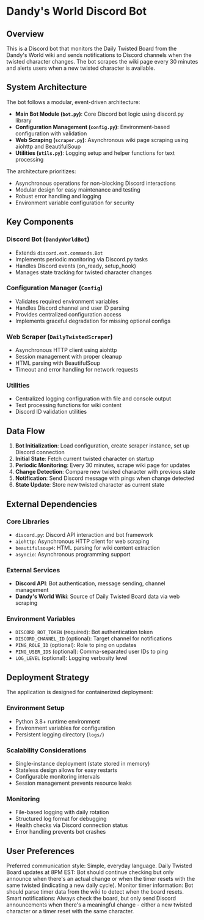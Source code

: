 # Dandy's World Discord Bot

## Overview

This is a Discord bot that monitors the Daily Twisted Board from the Dandy's World wiki and sends notifications to Discord channels when the twisted character changes. The bot scrapes the wiki page every 30 minutes and alerts users when a new twisted character is available.

## System Architecture

The bot follows a modular, event-driven architecture:

- **Main Bot Module (`bot.py`)**: Core Discord bot logic using discord.py library
- **Configuration Management (`config.py`)**: Environment-based configuration with validation
- **Web Scraping (`scraper.py`)**: Asynchronous wiki page scraping using aiohttp and BeautifulSoup
- **Utilities (`utils.py`)**: Logging setup and helper functions for text processing

The architecture prioritizes:
- Asynchronous operations for non-blocking Discord interactions
- Modular design for easy maintenance and testing
- Robust error handling and logging
- Environment variable configuration for security

## Key Components

### Discord Bot (`DandyWorldBot`)
- Extends `discord.ext.commands.Bot`
- Implements periodic monitoring via Discord.py tasks
- Handles Discord events (on_ready, setup_hook)
- Manages state tracking for twisted character changes

### Configuration Manager (`Config`)
- Validates required environment variables
- Handles Discord channel and user ID parsing
- Provides centralized configuration access
- Implements graceful degradation for missing optional configs

### Web Scraper (`DailyTwistedScraper`)
- Asynchronous HTTP client using aiohttp
- Session management with proper cleanup
- HTML parsing with BeautifulSoup
- Timeout and error handling for network requests

### Utilities
- Centralized logging configuration with file and console output
- Text processing functions for wiki content
- Discord ID validation utilities

## Data Flow

1. **Bot Initialization**: Load configuration, create scraper instance, set up Discord connection
2. **Initial State**: Fetch current twisted character on startup
3. **Periodic Monitoring**: Every 30 minutes, scrape wiki page for updates
4. **Change Detection**: Compare new twisted character with previous state
5. **Notification**: Send Discord message with pings when change detected
6. **State Update**: Store new twisted character as current state

## External Dependencies

### Core Libraries
- `discord.py`: Discord API interaction and bot framework
- `aiohttp`: Asynchronous HTTP client for web scraping
- `beautifulsoup4`: HTML parsing for wiki content extraction
- `asyncio`: Asynchronous programming support

### External Services
- **Discord API**: Bot authentication, message sending, channel management
- **Dandy's World Wiki**: Source of Daily Twisted Board data via web scraping

### Environment Variables
- `DISCORD_BOT_TOKEN` (required): Bot authentication token
- `DISCORD_CHANNEL_ID` (optional): Target channel for notifications
- `PING_ROLE_ID` (optional): Role to ping on updates
- `PING_USER_IDS` (optional): Comma-separated user IDs to ping
- `LOG_LEVEL` (optional): Logging verbosity level

## Deployment Strategy

The application is designed for containerized deployment:

### Environment Setup
- Python 3.8+ runtime environment
- Environment variables for configuration
- Persistent logging directory (`logs/`)

### Scalability Considerations
- Single-instance deployment (state stored in memory)
- Stateless design allows for easy restarts
- Configurable monitoring intervals
- Session management prevents resource leaks

### Monitoring
- File-based logging with daily rotation
- Structured log format for debugging
- Health checks via Discord connection status
- Error handling prevents bot crashes

## User Preferences

Preferred communication style: Simple, everyday language.
Daily Twisted Board updates at 8PM EST: Bot should continue checking but only announce when there's an actual change or when the timer resets with the same twisted (indicating a new daily cycle).
Monitor timer information: Bot should parse timer data from the wiki to detect when the board resets.
Smart notifications: Always check the board, but only send Discord announcements when there's a meaningful change - either a new twisted character or a timer reset with the same character.

